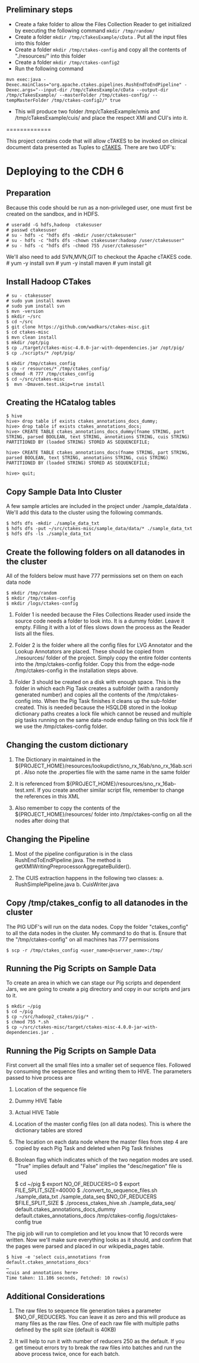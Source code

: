
## Preliminary steps

* Create a fake folder to allow the Files Collection Reader to get initialized by executing the following command  `mkdir /tmp/random/` 
* Create a folder `mkdir /tmp/cTakesExample/cData` . Put all the input files into this folder
* Create a folder `mkdir /tmp/ctakes-config` and copy all the contents of "./resources/" into this folder
* Create a folder `mkdir /tmp/ctakes-config2`
* Run the following command

`
mvn exec:java -Dexec.mainClass="org.apache.ctakes.pipelines.RushEndToEndPipeline" -Dexec.args="--input-dir /tmp/cTakesExample/cData --output-dir /tmp/cTakesExample/ --masterFolder /tmp/ctakes-config/ --tempMasterFolder /tmp/ctakes-config2/" true
`
* This will produce two folder /tmp/cTakesExample/xmis and /tmp/cTakesExample/cuis/ and place the respect XMI and CUI's into it.


=============



This project contains code that will allow cTAKES to be invoked on clinical document data presented as Tuples to [cTAKES](http://ctakes.apache.org).  There are two UDF's:


# Deploying to the CDH 6

## Preparation

Because this code should be run as a non-privileged user, one must first be created on the sandbox, and in HDFS.

	# useradd -G hdfs,hadoop  ctakesuser
	# passwd ctakesuser
	# su - hdfs -c "hdfs dfs -mkdir /user/ctakesuser"
	# su - hdfs -c "hdfs dfs -chown ctakesuser:hadoop /user/ctakesuser"
	# su - hdfs -c "hdfs dfs -chmod 755 /user/ctakesuser"
	
We'll also need to add SVN,MVN,GIT to checkout the Apache cTAKES code.
	# yum -y install svn
	# yum -y install maven
	# yum install git
	
## Install Hadoop CTakes
	# su - ctakesuser 
	# sudo yum install maven
	# sudo yum install svn
	$ mvn -version
	$ mkdir ~/src
	$ cd ~/src
	$ git clone https://github.com/wadkars/ctakes-misc.git
	$ cd ctakes-misc
	$ mvn clean install
	$ mkdir /opt/pig
	$ cp ./target/ctakes-misc-4.0.0-jar-with-dependencies.jar /opt/pig/
	$ cp ./scripts/* /opt/pig/
	
	$ mkdir /tmp/ctakes_config
	$ cp -r resources/* /tmp/ctakes_config/
	$ chmod -R 777 /tmp/ctakes_config
	$ cd ~/src/ctakes-misc
	$  mvn -Dmaven.test.skip=true install
	

## Creating the HCatalog tables

	$ hive
	hive> drop table if exists ctakes_annotations_docs_dummy;
	hive> drop table if exists ctakes_annotations_docs;
	hive> CREATE TABLE ctakes_annotations_docs_dummy(fname STRING, part STRING, parsed BOOLEAN, text STRING, annotations STRING, cuis STRING) PARTITIONED BY (loaded STRING) STORED AS SEQUENCEFILE;

	hive> CREATE TABLE ctakes_annotations_docs(fname STRING, part STRING, parsed BOOLEAN, text STRING, annotations STRING, cuis STRING) PARTITIONED BY (loaded STRING) STORED AS SEQUENCEFILE;

	hive> quit;

	
## Copy Sample Data Into Cluster

A few sample articles are included in the project under ./sample_data/data .  We'll add this data to the cluster using the following commands.

	$ hdfs dfs -mkdir ./sample_data_txt
	$ hdfs dfs -put ~/src/ctakes-misc/sample_data/data/* ./sample_data_txt
	$ hdfs dfs -ls ./sample_data_txt

## Create the following folders on all datanodes in the cluster
All of the folders below must have 777 permissions set on them on each data node

	$ mkdir /tmp/random
	$ mkdir /tmp/ctakes-config
	$ mkdir /logs/ctakes-config
	

	
1. Folder 1 is needed because the Files Collections Reader used inside the source code needs a folder to look into. It is a dummy folder. Leave it empty. Filling it with a lot of files slows down the process as the Reader 
lists all the files.

2. Folder 2 is the folder where all the config files for LVG Annotator and the Lookup Annotators are placed. These should be copied from ./resources/ folder of the project. Simply copy the entire folder contents into the /tmp/ctakes-config folder. Copy this from the edge-node /tmp/ctakes-config in the installation steps above.

3. Folder 3 should be created on a disk with enough space. This is the folder in which each Pig Task creates a subfolder (with a randomly generated number) and copies all the contents of the /tmp/ctakes-config into. When the Pig Task finishes it cleans up the sub-folder created. This is needed because the HSQLDB stored in the lookup dictionary paths creates a lock file which cannot be reused and multiple pig tasks running on the same data-node endup failing on this lock file if we use the /tmp/ctakes-config folder.

## Changing the custom dictionary

1. The Dictionary in maintained in the ${PROJECT_HOME}/resources/lookupdict/sno_rx_16ab/sno_rx_16ab.script . Also note the .properties file with the same name in the same folder

2. It is referenced from ${PROJECT_HOME}/resources/sno_rx_16ab-test.xml. If you create another similar script file, remember to change the references in this XML

3. Also remember to copy the contents of the ${PROJECT_HOME}/resources/ folder into /tmp/ctakes-config on all the nodes after doing that

## Changing the Pipeline

1. Most of the pipeline configuration is in the class RushEndToEndPipeline.java. The method is getXMIWritingPreprocessorAggregateBuilder().

2. The CUIS extraction happens in the following two classes:
   a. RushSimplePipeline.java
   b. CuisWriter.java



## Copy /tmp/ctakes_config to all datanodes in the cluster

The PIG UDF's will run on the data nodes. Copy the folder "ctakes_config" to all the data nodes in the cluster. My command to do that is. Ensure that the "/tmp/ctakes-config" on all machines has 777 permissions

	$ scp -r /tmp/ctakes_config <user_name>@<server_name>:/tmp/


## Running the Pig Scripts on Sample Data

To create an area in which we can stage our Pig scripts and dependent Jars, we are going to create a pig directory and copy in our scripts and jars to it.

	$ mkdir ~/pig
	$ cd ~/pig
	$ cp ~/src/hadoop2_ctakes/pig/* .
	$ chmod 755 *.sh
	$ cp ~/src/ctakes-misc/target/ctakes-misc-4.0.0-jar-with-dependencies.jar .
	
	
## Running the Pig Scripts on Sample Data
First convert all the small files into a smaller set of sequence files. Followed by consuming the sequence files and writing them to HIVE. The parameters passed to hive process are

1. Location of the sequence file
2. Dummy HIVE Table
3. Actual HIVE Table
4. Location of the master config files (on all data nodes). This is where the dictionary tables are stored
5. The location on each data node where the master files from step 4 are copied by each Pig Task and deleted when Pig Task finishes
6. Boolean flag which indicates which of the two negation modes are used. "True" implies default and "False" implies the "desc/negation" file is used 

	$ cd ~/pig
	$ export NO_OF_REDUCERS=0
	$ export FILE_SPLIT_SIZE=40000
	$ ./convert_to_sequence_files.sh ./sample_data_txt ./sample_data_seq $NO_OF_REDUCERS $FILE_SPLIT_SIZE
	$ ./process_ctakes_hive.sh ./sample_data_seq/ default.ctakes_annotations_docs_dummy default.ctakes_annotations_docs /tmp/ctakes-config /logs/ctakes-config true



The pig job will run to completion and let you know that 10 records were written.  Now we'll make sure everything looks as it should, and confirm that the pages were parsed and placed in our wikipedia_pages table.

	$ hive -e 'select cuis,annotations from default.ctakes_annotations_docs'
	…
	<cuis and annotations here>
	Time taken: 11.106 seconds, Fetched: 10 row(s)

## Additional Considerations

1. The raw files to sequence file generation takes a parameter $NO_OF_REDUCERS. You can leave it as zero and this will produce as many files as the raw files. One of each raw file with multiple paths defined by the split size (default is 40KB)

2. It will help to run it with number of reducers 250 as the default. If you get timeout errors try to break the raw files into batches and run the above process twice, once for each batch.
